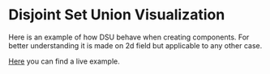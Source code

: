 # Disjoint Set Union Visualization

Here is an example of how DSU behave when creating components.
For better understanding it is made on 2d field but applicable to any other case.

[Here](https://neurmayer.github.io/Disjoint-Set-Union-Visualization/) you can find a live example.
